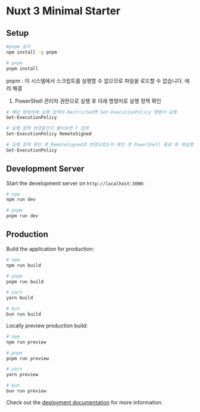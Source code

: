 # Nuxt 3 Minimal Starter

## Setup

```bash
#pnpm 설치
npm install -g pnpm

# pnpm
pnpm install

```

pnpm : 이 시스템에서 스크립트를 실행할 수 없으므로 파일을 로드할 수 없습니다. 에러 해결

1. PowerShell 관리자 권한으로 실행 후 아래 명령어로 실행 정책 확인

```bash
# 해당 명령어에 실행 정책이 Restricted면 Set-ExecutionPolicy 명령어 실행
Get-ExecutionPolicy

# 실행 정책 변경할건지 물어보면 Y 입력
Set-ExecutionPolicy RemoteSigned

# 실행 정책 확인 후 RemoteSigned로 변경되었는지 확인 후 PowerShell 종료 후 재실행 한뒤 pnpm install 실행
Get-ExecutionPolicy

```

## Development Server

Start the development server on `http://localhost:3000`:

```bash
# npm
npm run dev

# pnpm
pnpm run dev

```

## Production

Build the application for production:

```bash
# npm
npm run build

# pnpm
pnpm run build

# yarn
yarn build

# bun
bun run build
```

Locally preview production build:

```bash
# npm
npm run preview

# pnpm
pnpm run preview

# yarn
yarn preview

# bun
bun run preview
```

Check out the [deployment documentation](https://nuxt.com/docs/getting-started/deployment) for more information.

